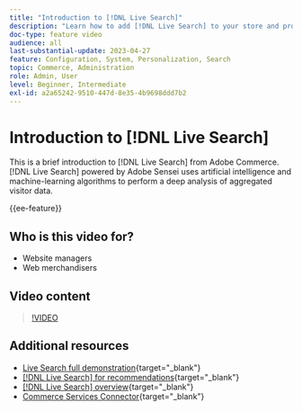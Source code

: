 ```yaml
---
title: "Introduction to [!DNL Live Search]"
description: "Learn how to add [!DNL Live Search] to your store and produce highly engaging, relevant, and personalized shopping experiences."
doc-type: feature video
audience: all
last-substantial-update: 2023-04-27
feature: Configuration, System, Personalization, Search
topic: Commerce, Administration
role: Admin, User
level: Beginner, Intermediate
exl-id: a2a65242-9510-447d-8e35-4b9698ddd7b2
---
```

# Introduction to [!DNL Live Search]

This is a brief introduction to [!DNL Live Search] from Adobe Commerce. [!DNL Live Search] powered by Adobe Sensei uses artificial intelligence and machine-learning algorithms to perform a deep analysis of aggregated visitor data.

{{ee-feature}}

## Who is this video for?

- Website managers
- Web merchandisers

## Video content

>[!VIDEO](https://video.tv.adobe.com/v/3418797?learn=on)


## Additional resources

- [Live Search full demonstration](https://experienceleague.adobe.com/docs/commerce-learn/tutorials/getting-started/capabilities/live-search-full-demonstration.html){target="_blank"}
- [[!DNL Live Search] for recommendations](https://experienceleague.adobe.com/docs/commerce-learn/tutorials/marketing/live-search-recommendations.html){target="_blank"}
- [[!DNL Live Search] overview](https://experienceleague.adobe.com/docs/commerce-merchant-services/live-search/overview.html){target="_blank"}
- [Commerce Services Connector](https://experienceleague.adobe.com/docs/commerce-merchant-services/user-guides/integration-services/saas.html){target="_blank"}
